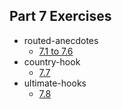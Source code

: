 ## Part 7 Exercises

- routed-anecdotes
  - [7.1 to 7.6](./routed-anecdotes)
- country-hook
  - [7.7](./country-hook)
- ultimate-hooks
  - [7.8](./ultimate-hooks)
